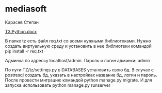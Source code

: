 # mediasoft
 
Карасев Степан

[ТЗ.Python.docx](https://github.com/YxTiBlya/mediasoft/files/8968581/Python.docx)

В папке tz есть файл req.txt со всеми нужными библиотеками. Нужно создать виртуальную среду и установить в нее библиотеки командой pip install -r req.txt

Админка по адрессу localhost/admin. Пароль и логин админки: admin

По пути TZ/tz/settings.py в DATABASES установить свою бд. В случае с postresql создать бд, указать в настройках название бд, логин и пароль. После провести миграцию командой python manage.py migrate. И для запуска использовать python manage.py runserver

